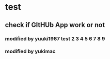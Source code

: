 # test
## check if GItHUb App work or not
### modified by yuuki1967 test 2 3 4 5 6 7 8 9
### modified by yukimac
